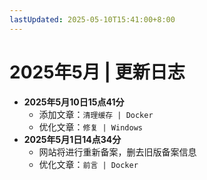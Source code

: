 ```yaml
---
lastUpdated: 2025-05-10T15:41:00+8:00
---
```


# 2025年5月 | 更新日志

- **2025年5月10日15点41分**
  - 添加文章：`清理缓存 | Docker`
  - 优化文章：`修复 | Windows`
- **2025年5月1日14点34分**
  - 网站将进行重新备案，删去旧版备案信息
  - 优化文章：`前言 | Docker`
